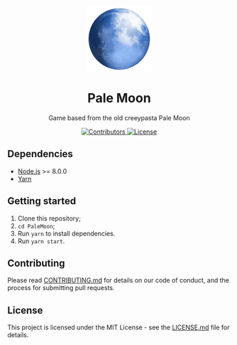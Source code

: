 <h1 align="center">
<br>
  <img src="assets/pale-moon.png" alt="Pale Moon" width="150">
<br>
<br>
Pale Moon
</h1>

<p align="center">Game based from the old creeypasta Pale Moon</p>

<p align="center">
  <a href="https://github.com/gleydson/PaleMoon/graphs/contributors">
    <img src="https://img.shields.io/github/contributors/gleydson/PaleMoon?color=%237159c1&logoColor=%237159c1&style=flat" alt="Contributors">
  </a>
  <a href="https://opensource.org/licenses/MIT">
    <img src="https://img.shields.io/github/license/gleydson/PaleMoon?color=%237159c1&logo=mit" alt="License">
  </a>
</p>

## Dependencies

- [Node.js](https://nodejs.org/en/) >= 8.0.0
- [Yarn](https://yarnpkg.com/pt-BR/docs/install)

## Getting started

1. Clone this repository;
2. `cd PaleMoon`;<br />
3. Run `yarn` to install dependencies.<br />
4. Run `yarn start`.

## Contributing

Please read [CONTRIBUTING.md](CONTRIBUTING.md) for details on our code of conduct, and the process for submitting pull requests.

## License

This project is licensed under the MIT License - see the [LICENSE.md](LICENSE.md) file for details.
